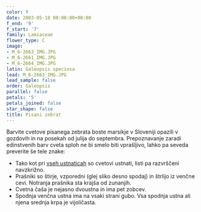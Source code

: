 ```yaml
---
color: Y
date: 2003-05-18 00:00:00+00:00
f_end: '9'
f_start: '7'
family: Lamiaceae
flower_type: C
image:
- M_6-2663_IMG.JPG
- M_6-2661_IMG.JPG
- M_6-2664_IMG.JPG
latin: Galeopsis speciosa
lead: M_6-2663_IMG.JPG
lead_sample: false
order: Galeopsis
parallel: false
petals: '5'
petals_joined: false
star_shape: false
title: Pisani zebrat
---
```

Barvite cvetove pisanega zebrata boste marsikje v Sloveniji opazili v gozdovih in na posekah od julija do septembra. Prepoznavanje zaradi edinstvenih barv cveta sploh ne bi smelo biti vprašljivo, lahko pa seveda preverite še tele znake:

-   Tako kot pri [vseh ustnaticah](../family/lamiaceae/) so cvetovi ustnati, listi pa razvrščeni navzkrižno.
-   Prašniki so štirje, vzporedni (glej sliko desno spodaj) in štrlijo iz venčne cevi. Notranja prašnika sta krajša od zunanjih.
-   Cvetna čaša je nejasno dvoustna in ima pet zobcev.
-   Spodnja venčna ustna ima na vsaki strani gubo. Vsa spodnja ustna ali njena srednja krpa je vijoličasta.
